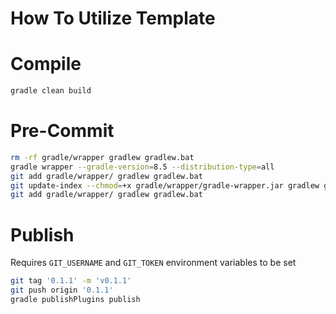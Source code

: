 # How To Utilize Template

# Compile
```bash
gradle clean build
```

# Pre-Commit
```bash
rm -rf gradle/wrapper gradlew gradlew.bat
gradle wrapper --gradle-version=8.5 --distribution-type=all
git add gradle/wrapper/ gradlew gradlew.bat
git update-index --chmod=+x gradle/wrapper/gradle-wrapper.jar gradlew gradlew.bat
git add gradle/wrapper/ gradlew gradlew.bat
```

# Publish
Requires `GIT_USERNAME` and `GIT_TOKEN` environment variables to be set
```bash
git tag '0.1.1' -m 'v0.1.1'
git push origin '0.1.1'
gradle publishPlugins publish
```